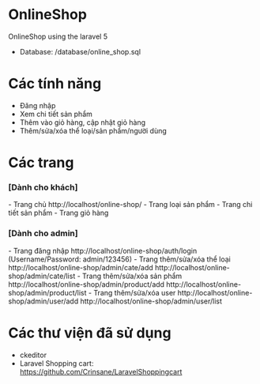 # OnlineShop
OnlineShop using the laravel 5
- Database: /database/online_shop.sql

# Các tính năng
- Đăng nhập
- Xem chi tiết sản phẩm
- Thêm vào giỏ hàng, cập nhật giỏ hàng
- Thêm/sửa/xóa thể loại/sản phẩm/người dùng

# Các trang
<h3> [Dành cho khách] </h3>
- Trang chủ
http://localhost/online-shop/
- Trang loại sản phẩm
- Trang chi tiết sản phẩm
- Trang giỏ hàng

<h3> [Dành cho admin] </h3>
- Trang đăng nhập
http://localhost/online-shop/auth/login
(Username/Password: admin/123456)
- Trang thêm/sửa/xóa thể loại
http://localhost/online-shop/admin/cate/add
http://localhost/online-shop/admin/cate/list
- Trang thêm/sửa/xóa sản phẩm
http://localhost/online-shop/admin/product/add
http://localhost/online-shop/admin/product/list
- Trang thêm/sửa/xóa user
http://localhost/online-shop/admin/user/add
http://localhost/online-shop/admin/user/list

# Các thư viện đã sử dụng
- ckeditor
- Laravel Shopping cart: https://github.com/Crinsane/LaravelShoppingcart
